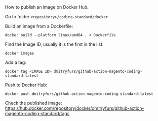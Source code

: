How to publish an image on Docker Hub.

Go to folder `<repository>/coding-standard/docker`

Build an image from a Dockerfile:
```shell
docker build --platform linux/amd64 . < Dockerfile
```

Find the Image ID, usually it is the first in the list:
```shell
docker images
```

Add a tag:
```shell
docker tag <IMAGE ID> dmitryfurs/github-action-magento-coding-standard:latest
```

Push to Docker Hub:
```shell
docker push dmitryfurs/github-action-magento-coding-standard:latest
```

Check the published image:
https://hub.docker.com/repository/docker/dmitryfurs/github-action-magento-coding-standard/tags
